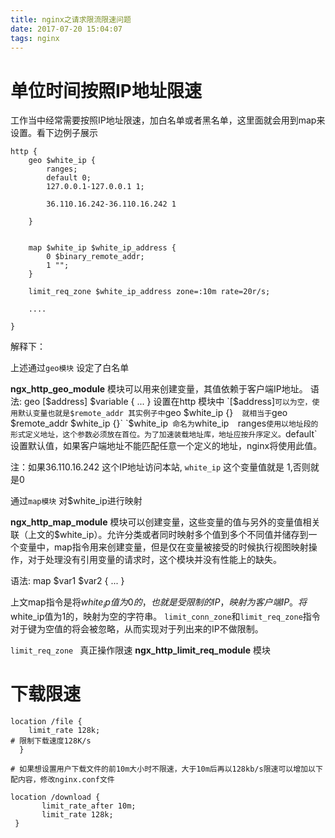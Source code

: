 ```yaml
---
title: nginx之请求限流限速问题
date: 2017-07-20 15:04:07
tags: nginx
---
```


# 单位时间按照IP地址限速 

工作当中经常需要按照IP地址限速，加白名单或者黑名单，这里面就会用到map来设置。看下边例子展示

```
http {  
    geo $white_ip {
        ranges;
        default 0;
        127.0.0.1-127.0.0.1 1;

        36.110.16.242-36.110.16.242 1
         
    }


    map $white_ip $white_ip_address {
        0 $binary_remote_addr;
        1 "";
    }

    limit_req_zone $white_ip_address zone=:10m rate=20r/s;
    
    ....

}
```
解释下：

上述通过`geo模块` 设定了白名单 

**ngx_http_geo_module** 模块可以用来创建变量，其值依赖于客户端IP地址。
语法: geo [$address] $variable { ... }    设置在http 模块中  
`[$address]` 可以为空，使用默认变量也就是$remote_addr 其实例子中 `geo $white_ip {}`  就相当于`geo $remote_addr $white_ip {}`
`$white_ip` 命名为`white_ip` 
`ranges` 使用以地址段的形式定义地址，这个参数必须放在首位。为了加速装载地址库，地址应按升序定义。
`default` 设置默认值，如果客户端地址不能匹配任意一个定义的地址，nginx将使用此值。

注：如果36.110.16.242 这个IP地址访问本站, `white_ip` 这个变量值就是 1,否则就是0 


通过`map模块` 对$white_ip进行映射

**ngx_http_map_module** 模块可以创建变量，这些变量的值与另外的变量值相关联（上文的$white_ip）。允许分类或者同时映射多个值到多个不同值并储存到一个变量中，map指令用来创建变量，但是仅在变量被接受的时候执行视图映射操作，对于处理没有引用变量的请求时，这个模块并没有性能上的缺失。 

语法: map $var1 $var2 { ... }

上文map指令是将$white_ip值为0的，也就是受限制的IP，映射为客户端IP。将$white_ip值为1的，映射为空的字符串。
`limit_conn_zone`和`limit_req_zone`指令对于键为空值的将会被忽略，从而实现对于列出来的IP不做限制。

`limit_req_zone ` 真正操作限速 
**ngx_http_limit_req_module** 模块

# 下载限速

```
location /file { 
    limit_rate 128k;
# 限制下载速度128K/s 
  } 

# 如果想设置用户下载文件的前10m大小时不限速，大于10m后再以128kb/s限速可以增加以下配内容，修改nginx.conf文件

location /download { 
       limit_rate_after 10m; 
       limit_rate 128k; 
 }  
```

